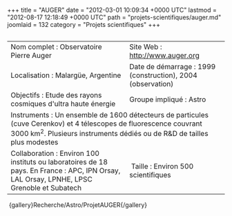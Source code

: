 +++
title = "AUGER"
date = "2012-03-01 10:09:34 +0000 UTC"
lastmod = "2012-08-17 12:18:49 +0000 UTC"
path = "projets-scientifiques/auger.md"
joomlaid = 132
category = "Projets scientifiques"
+++
<table _mce_new="1" align="left" border="0">
<tbody>
<tr>
<td>Nom complet : Observatoire Pierre Auger</td>
<td>Site Web : <a href="http://www.auger.org">http://www.auger.org</a></td>
</tr>
<tr>
<td>Localisation : Malargüe, Argentine</td>
<td>Date de démarrage : 1999 (construction), 2004 (observation)</td>
</tr>
<tr>
<td>Objectifs : Etude des rayons cosmiques d'ultra haute énergie</td>
<td>Groupe impliqué : Astro</td>
</tr>
<tr>
<td colspan="2">Instruments : Un ensemble de 1600 détecteurs de particules (cuve Cerenkov) et 4 télescopes de fluorescence couvrant 3000 km<sup>2</sup>. Plusieurs instruments dédiés ou de R&amp;D de tailles plus modestes </td>
</tr>
<tr>
<td>Collaboration : Environ 100 instituts ou laboratoires de 18 pays. En France : APC, IPN Orsay, LAL Orsay, LPNHE, LPSC Grenoble et Subatech</td>
<td> Taille : Environ 500 scientifiques</td>
</tr>
</tbody>
</table>
<p> {gallery}Recherche/Astro/ProjetAUGER{/gallery}</p>